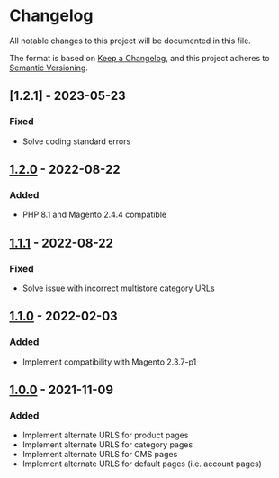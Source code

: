 # Changelog
All notable changes to this project will be documented in this file.

The format is based on [Keep a Changelog](https://keepachangelog.com/en/1.0.0/),
and this project adheres to [Semantic Versioning](https://semver.org/spec/v2.0.0.html).

## [1.2.1] - 2023-05-23
### Fixed
- Solve coding standard errors

## [1.2.0] - 2022-08-22
### Added
- PHP 8.1 and Magento 2.4.4 compatible

## [1.1.1] - 2022-08-22
### Fixed
- Solve issue with incorrect multistore category URLs

## [1.1.0] - 2022-02-03
### Added
- Implement compatibility with Magento 2.3.7-p1

## [1.0.0] - 2021-11-09
### Added
- Implement alternate URLS for product pages
- Implement alternate URLS for category pages
- Implement alternate URLS for CMS pages
- Implement alternate URLS for default pages (i.e. account pages)

[Unreleased]: https://github.com/elgentos/magento2-alternate-urls/tree/main
[1.2.0]: https://github.com/elgentos/magento2-alternate-urls/compare/1.1.1...1.2.0
[1.1.1]: https://github.com/elgentos/magento2-alternate-urls/compare/1.1.0...1.1.1
[1.1.0]: https://github.com/elgentos/magento2-alternate-urls/compare/1.0.0...1.1.0
[1.0.0]: https://github.com/elgentos/magento2-alternate-urls/releases/tag/v1.0.0
